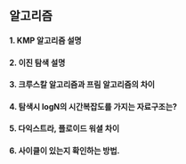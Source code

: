 ## 알고리즘

#### 1. KMP 알고리즘 설명

#### 2. 이진 탐색 설명

#### 3. 크루스칼 알고리즘과 프림 알고리즘의 차이

#### 4. 탐색시 logN의 시간복잡도를 가지는 자료구조는?

#### 5. 다익스트라, 플로이드 워셜 차이

#### 6. 사이클이 있는지 확인하는 방법.

